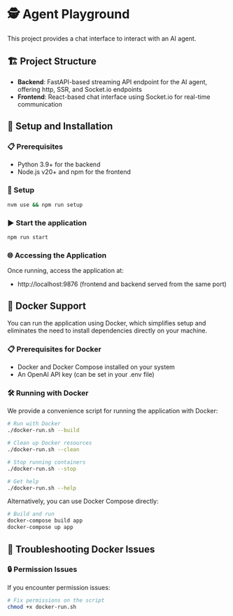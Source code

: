 # 🕵️ Agent Playground

This project provides a chat interface to interact with an AI agent.

## 🏗️ Project Structure

- **Backend**: FastAPI-based streaming API endpoint for the AI agent, offering http, SSR, and Socket.io endpoints
- **Frontend**: React-based chat interface using Socket.io for real-time communication

## 🚀 Setup and Installation

### 📋 Prerequisites

- Python 3.9+ for the backend
- Node.js v20+ and npm for the frontend

### 🔧 Setup

```bash
nvm use && npm run setup
```

### ▶️ Start the application

```bash
npm run start
```

### 🌐 Accessing the Application

Once running, access the application at:

- http://localhost:9876 (frontend and backend served from the same port)

## 🐋 Docker Support

You can run the application using Docker, which simplifies setup and eliminates the need to install dependencies directly on your machine.

### 📋 Prerequisites for Docker

- Docker and Docker Compose installed on your system
- An OpenAI API key (can be set in your .env file)

### 🛠️ Running with Docker

We provide a convenience script for running the application with Docker:

```bash
# Run with Docker
./docker-run.sh --build

# Clean up Docker resources
./docker-run.sh --clean

# Stop running containers
./docker-run.sh --stop

# Get help
./docker-run.sh --help
```

Alternatively, you can use Docker Compose directly:

```bash
# Build and run
docker-compose build app
docker-compose up app
```

## 🔧 Troubleshooting Docker Issues

### 🔒 Permission Issues

If you encounter permission issues:

```bash
# Fix permissions on the script
chmod +x docker-run.sh
```
